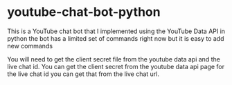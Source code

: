 # youtube-chat-bot-python
This is a YouTube chat bot that I implemented using the YouTube Data API in python  the bot has a limited set of commands right now but it is easy to add new commands

You will need to get the client secret file from the youtube data api and the live chat id.
You can get the client secret from the youtube data api page for the live chat id you can get that from the live chat url.
